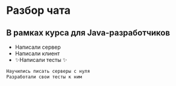 # Разбор чата
## В рамках курса для Java-разработчиков
- Написали сервер
- Написали клиент
- ✨Написали тесты ✨
```sh
Научились писать серверы с нуля
Разработали свои тесты к ним
```

